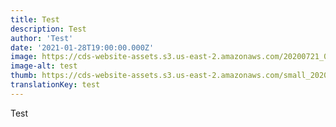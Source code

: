 ```yaml
---
title: Test
description: Test
author: 'Test'
date: '2021-01-28T19:00:00.000Z'
image: https://cds-website-assets.s3.us-east-2.amazonaws.com/20200721_085137_8eb0a812a9.jpg
image-alt: test
thumb: https://cds-website-assets.s3.us-east-2.amazonaws.com/small_20200721_085137_8eb0a812a9.jpg
translationKey: test
---
```

Test
